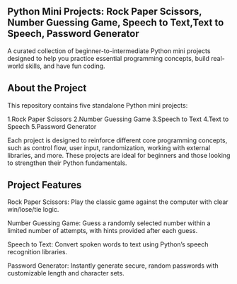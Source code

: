 ## Python Mini Projects: Rock Paper Scissors, Number Guessing Game, Speech to Text,Text to Speech, Password Generator
A curated collection of beginner-to-intermediate Python mini projects designed to help you practice essential programming concepts, build real-world skills, and have fun coding.

## About the Project

This repository contains five standalone Python mini projects:

1.Rock Paper Scissors
2.Number Guessing Game
3.Speech to Text
4.Text to Speech
5.Password Generator

Each project is designed to reinforce different core programming concepts, such as control flow, user input, randomization, working with external libraries, and more. These projects are ideal for beginners and those looking to strengthen their Python fundamentals.

## Project Features
Rock Paper Scissors: Play the classic game against the computer with clear win/lose/tie logic.

Number Guessing Game: Guess a randomly selected number within a limited number of attempts, with hints provided after each guess.

Speech to Text: Convert spoken words to text using Python’s speech recognition libraries.

Password Generator: Instantly generate secure, random passwords with customizable length and character sets.
